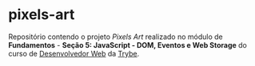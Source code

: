# pixels-art
Repositório contendo o projeto *Pixels Art* realizado no módulo de **Fundamentos** - **Seção 5: JavaScript - DOM, Eventos e Web Storage** do curso de [Desenvolvedor Web](https://www.betrybe.com/formacao-desenvolvimento-web) da [Trybe](https://www.betrybe.com/).